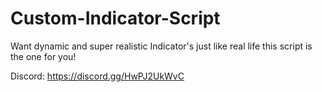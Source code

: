 # Custom-Indicator-Script
Want dynamic and super realistic Indicator's just like real life this script is the one for you!


Discord: https://discord.gg/HwPJ2UkWvC

